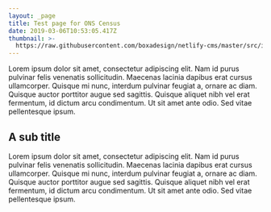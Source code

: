 ```yaml
---
layout: _page
title: Test page for ONS Census
date: 2019-03-06T10:53:05.417Z
thumbnail: >-
  https://raw.githubusercontent.com/boxadesign/netlify-cms/master/src/images/ux-surveys-article.jpg
---
```

Lorem ipsum dolor sit amet, consectetur adipiscing elit. Nam id purus pulvinar felis venenatis sollicitudin. Maecenas lacinia dapibus erat cursus ullamcorper. Quisque mi nunc, interdum pulvinar feugiat a, ornare ac diam. Quisque auctor porttitor augue sed sagittis. Quisque aliquet nibh vel erat fermentum, id dictum arcu condimentum. Ut sit amet ante odio. Sed vitae pellentesque ipsum.

## A sub title

Lorem ipsum dolor sit amet, consectetur adipiscing elit. Nam id purus pulvinar felis venenatis sollicitudin. Maecenas lacinia dapibus erat cursus ullamcorper. Quisque mi nunc, interdum pulvinar feugiat a, ornare ac diam. Quisque auctor porttitor augue sed sagittis. Quisque aliquet nibh vel erat fermentum, id dictum arcu condimentum. Ut sit amet ante odio. Sed vitae pellentesque ipsum.
